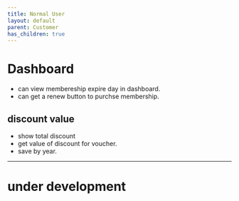 ```yaml
---
title: Normal User
layout: default
parent: Customer
has_children: true
---
```


# Dashboard
- can view membereship expire day in dashboard.
- can get a renew button to purchse membership.

## discount value
- show total discount
- get value of discount for voucher.
- save by year.

---
# under development

